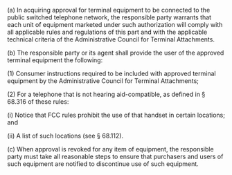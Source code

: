 (a) In acquiring approval for terminal equipment to be connected to the public switched telephone network, the responsible party warrants that each unit of equipment marketed under such authorization will comply with all applicable rules and regulations of this part and with the applicable technical criteria of the Administrative Council for Terminal Attachments.

(b) The responsible party or its agent shall provide the user of the approved terminal equipment the following:

(1) Consumer instructions required to be included with approved terminal equipment by the Administrative Council for Terminal Attachments;
                                    

(2) For a telephone that is not hearing aid-compatible, as defined in § 68.316 of these rules:

(i) Notice that FCC rules prohibit the use of that handset in certain locations; and

(ii) A list of such locations (see § 68.112).

(c) When approval is revoked for any item of equipment, the responsible party must take all reasonable steps to ensure that purchasers and users of such equipment are notified to discontinue use of such equipment.

